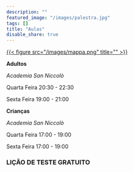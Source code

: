 ```yaml
---
description: ""
featured_image: "/images/palestra.jpg"
tags: []
title: "Aulas"
disable_share: true
---
```


[{{< figure src="/images/mappa.png" title="" >}}](https://www.openstreetmap.org/note/new?lat=43.76393&lon=11.26131#map=19/43.76383/11.26202&layers=N)

**Adultos**

_Academia San Niccolò_

Quarta Feira  20:30 - 22:30

Sexta Feira	  19:00 - 21:00

**Crianças**

_Academia San Niccolò_

Quarta Feira  17:00 - 19:00

Sexta Feira	  17:00 - 19:00

### LIÇÃO DE TESTE GRATUITO
